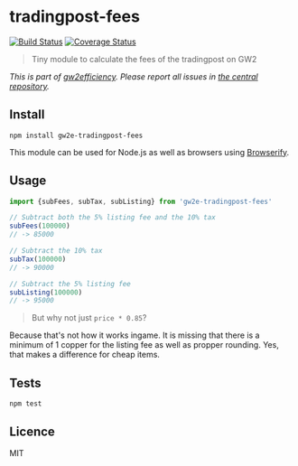 # tradingpost-fees

[![Build Status](https://img.shields.io/travis/gw2efficiency/tradingpost-fees.svg?style=flat-square)](https://travis-ci.org/gw2efficiency/tradingpost-fees)
[![Coverage Status](https://img.shields.io/codecov/c/github/gw2efficiency/tradingpost-fees/master.svg?style=flat-square)](https://codecov.io/github/gw2efficiency/tradingpost-fees)

> Tiny module to calculate the fees of the tradingpost on GW2

*This is part of [gw2efficiency](https://gw2efficiency.com). Please report all issues in [the central repository](https://github.com/gw2efficiency/issues/issues).*

## Install

```
npm install gw2e-tradingpost-fees
```

This module can be used for Node.js as well as browsers using [Browserify](https://github.com/substack/browserify-handbook#how-node_modules-works).

## Usage

```js
import {subFees, subTax, subListing} from 'gw2e-tradingpost-fees'

// Subtract both the 5% listing fee and the 10% tax
subFees(100000)
// -> 85000

// Subtract the 10% tax
subTax(100000)
// -> 90000

// Subtract the 5% listing fee
subListing(100000)
// -> 95000
```

> But why not just `price * 0.85`?

Because that's not how it works ingame. It is missing that there is a minimum of 
1 copper for the listing fee as well as propper rounding. Yes, that makes a difference
for cheap items.

## Tests

```
npm test
```

## Licence

MIT
